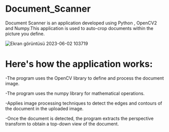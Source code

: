 # Document_Scanner
Document Scanner is an application developed using Python , OpenCV2 and Numpy.This application is used to auto-crop documents within the picture you define.

![Ekran görüntüsü 2023-06-02 103719](https://github.com/CyclopsGames1453/Document_Scanner/assets/77069289/1023049e-032b-4e66-a8d6-a0826b5ccec9)

# Here's how the application works:

-The program uses the OpenCV library to define and process the document image.

-The program uses the numpy library for mathematical operations.

-Applies image processing techniques to detect the edges and contours of the document in the uploaded image.

-Once the document is detected, the program extracts the perspective transform to obtain a top-down view of the document.






